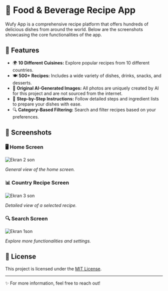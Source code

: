 # 🍔 Food & Beverage Recipe App 

Wufy App is a comprehensive recipe platform that offers hundreds of delicious dishes from around the world. Below are the screenshots showcasing the core functionalities of the app.  

## 🌟 Features  

- 🌍 **10 Different Cuisines:** Explore popular recipes from 10 different countries.  
- 🍽️ **500+ Recipes:** Includes a wide variety of dishes, drinks, snacks, and desserts.  
- 📸 **Original AI-Generated Images:** All photos are uniquely created by AI for this project and are not sourced from the internet.  
- 📝 **Step-by-Step Instructions:** Follow detailed steps and ingredient lists to prepare your dishes with ease.  
- 🔍 **Category-Based Filtering:** Search and filter recipes based on your preferences.  

## 📸 Screenshots  

### 🖥️ Home Screen  
![Ekran 2 son](https://github.com/user-attachments/assets/db50362e-e35d-4d22-a0fa-7a9a441cfbf6)

*General view of the home screen.*  

### 📊 Country Recipe Screen  
![Ekran 3 son](https://github.com/user-attachments/assets/0f144383-fce1-47c1-9aa7-73e508c181f8)

*Detailed view of a selected recipe.*  

### 🔍 Search Screen  
![Ekran 1son](https://github.com/user-attachments/assets/ca4eb315-547b-428c-a2c3-7ee66a5d8370)
 
*Explore more functionalities and settings.*  

## 📄 License  

This project is licensed under the [MIT License](LICENSE).  

---

✨ For more information, feel free to reach out!  
